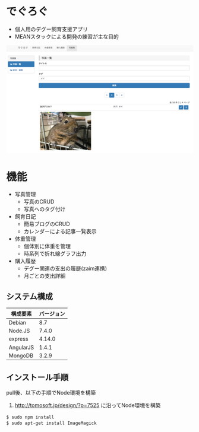 # でぐろぐ

* 個人用のデグー飼育支援アプリ
* MEANスタックによる開発の練習が主な目的

![スクリーンショット](https://github.com/Sa2Knight/degu-log/blob/master/ss/20170312.png)

# 機能

* 写真管理
  * 写真のCRUD
  * 写真へのタグ付け
* 飼育日記
  * 簡易ブログのCRUD
  * カレンダーによる記事一覧表示
* 体重管理
  * 個体別に体重を管理
  * 時系列で折れ線グラフ出力
* 購入履歴
  * デグー関連の支出の履歴(zaim連携)
  * 月ごとの支出詳細

## システム構成

|構成要素|バージョン|
|--------|----------|
|Debian|8.7|
|Node.JS|7.4.0|
|express|4.14.0|
|AngularJS|1.4.1|
|MongoDB|3.2.9|

## インストール手順

pull後、以下の手順でNode環境を構築

1. http://tomosoft.jp/design/?p=7525 に沿ってNode環境を構築

```lang=bash
$ sudo npm install
$ sudo apt-get install ImageMagick
```
